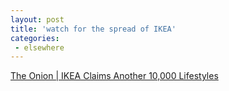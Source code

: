 ```yaml
---
layout: post
title: 'watch for the spread of IKEA'
categories:
 - elsewhere
---
```



<a title="The Onion | IKEA Claims Another 10,000 Lifestyles" href="http://onion.com/news/index.php?issue=4017&n=1">The Onion | IKEA Claims Another 10,000 Lifestyles</a>
